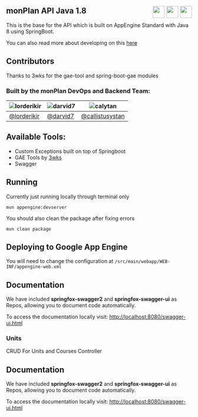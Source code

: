 monPlan API Java 1.8
<img src="https://cloud.google.com/_static/a9ec26dfeb/images/cloud/gcp-logo.svg" height="32px" align="right" style="margin-left: 5px"/>
<img src="https://avatars2.githubusercontent.com/u/22784829?v=4&s=200" height="32px" align="right" style="margin-left: 5px"/>
<img src="http://mudassirshahzad.com/wp-content/uploads/2017/02/spring-boot.png"  height="32px" align="right" style="margin-left: 5px"/>
---
This is the base for the API which is built on AppEngine Standard with Java 8 using SpringBoot.

You can also read more about developing on this [here](DOCS.md)

## Contributors
Thanks to 3wks for the gae-tool and spring-boot-gae modules

### Built by the monPlan DevOps and Backend Team:

| ![lorderikir](https://avatars3.githubusercontent.com/u/5687681?v=4&s=460)  | ![darvid7](https://avatars0.githubusercontent.com/u/11433468?v=4&s=460) | ![calytan](https://avatars1.githubusercontent.com/u/18413765?v=4&s=460)|
| --------------| ----|---|
| [@lorderikir](github.com/lorderikir) | [@darvid7](github.com/darvid7) | [@callistusystan](github.com/callistusystan) |

## Available Tools:
- Custom Exceptions built on top of Springboot
- GAE Tools by [3wks](https://github.com/3wks)
- Swagger


## Running

Currently just running locally through terminal only

```
mvn appengine:devserver
```

You should also clean the package after fixing errors
```
mvn clean package
```

## Deploying to Google App Engine
You will need to change the configuration at `/src/main/webapp/WEB-INF/appengine-web.xml`

## Documentation
We have included **springfox-swagger2** and **springfox-swagger-ui** as Repos, allowing you to document code automatically.

To access the documentation locally visit: [http://localhost:8080/swagger-ui.html](http://localhost:8080/swagger-ui.html)

### Units

CRUD For Units and Courses Controller

## Documentation
We have included **springfox-swagger2** and **springfox-swagger-ui** as Repos, allowing you to document code automatically.

To access the documentation locally visit: [http://localhost:8080/swagger-ui.html](http://localhost:8080/swagger-ui.html)

